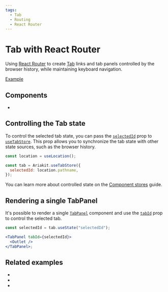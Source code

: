 ```yaml
---
tags:
  - Tab
  - Routing
  - React Router
---
```


# Tab with React Router

<div data-description>

Using <a href="https://reactrouter.com/">React Router</a> to create <a href="/components/tab">Tab</a> links and tab panels controlled by the browser history, while maintaining keyboard navigation.

</div>

<div data-tags></div>

<a href="./index.tsx" data-playground>Example</a>

## Components

<div data-cards="components">

- [](/components/tab)

</div>

## Controlling the Tab state

To control the selected tab state, you can pass the [`selectedId`](/reference/use-tab-store#selectedid) prop to [`useTabStore`](/reference/use-tab-store). This prop allows you to synchronize the tab state with other state sources, such as the browser history.

```jsx {4}
const location = useLocation();

const tab = Ariakit.useTabStore({
  selectedId: location.pathname,
});
```

You can learn more about controlled state on the [Component stores](/guide/component-stores#controlled-state) guide.

## Rendering a single TabPanel

It's possible to render a single [`TabPanel`](/reference/tab-panel) component and use the [`tabId`](/reference/tab-panel#tabid) prop to control the selected tab.

```jsx
const selectedId = tab.useState("selectedId");

<TabPanel tabId={selectedId}>
  <Outlet />
</TabPanel>;
```

## Related examples

<div data-cards="examples">

- [](/examples/dialog-react-router)
- [](/examples/tab-next-router)
- [](/examples/dialog-next-router)

</div>

